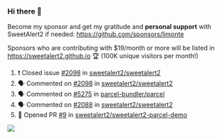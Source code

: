 ### Hi there 👋

Become my sponsor and get my gratitude and **personal support** with SweetAlert2 if needed: https://github.com/sponsors/limonte

Sponsors who are contributing with $19/month or more will be listed in https://sweetalert2.github.io 🏆 (100K unique visitors per month!)

<!--START_SECTION:activity-->
1. ❗️ Closed issue [#2098](https://github.com/sweetalert2/sweetalert2/issues/2098) in [sweetalert2/sweetalert2](https://github.com/sweetalert2/sweetalert2)
2. 🗣 Commented on [#2098](https://github.com/sweetalert2/sweetalert2/issues/2098) in [sweetalert2/sweetalert2](https://github.com/sweetalert2/sweetalert2)
3. 🗣 Commented on [#5275](https://github.com/parcel-bundler/parcel/issues/5275) in [parcel-bundler/parcel](https://github.com/parcel-bundler/parcel)
4. 🗣 Commented on [#2088](https://github.com/sweetalert2/sweetalert2/issues/2088) in [sweetalert2/sweetalert2](https://github.com/sweetalert2/sweetalert2)
5. 💪 Opened PR [#9](https://github.com/sweetalert2/sweetalert2-parcel-demo/pull/9) in [sweetalert2/sweetalert2-parcel-demo](https://github.com/sweetalert2/sweetalert2-parcel-demo)
<!--END_SECTION:activity-->

![](https://github-readme-stats.vercel.app/api?username=limonte&theme=vue&show_icons=true)
